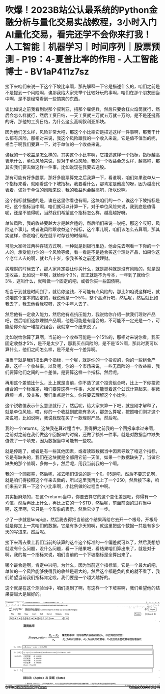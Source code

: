 # 吹爆！2023B站公认最系统的Python金融分析与量化交易实战教程，3小时入门AI量化交易，看完还学不会你来打我！人工智能｜机器学习｜时间序列｜股票预测 - P19：4-夏普比率的作用 - 人工智能博士 - BV1aP411z7sz

接下来咱们来说一下这个下坡比率啊，那先解释一下它是描述什么的，咱们之前是不是提到一个风险啊，诶那我给大家先举个比较好玩的事啊，咱们在那个朋友圈当中啊，是不是经常看到一些搞笑的东西。

诶比如说之前我看到说那个叙利亚，招那个雇佣兵，然后只要会扛火焰筒就行，然后会怎么样就行，然后工资日结，一天工资就三万就五万就十万的，是不是还挺高的呀，那他的工资日结，为什么这么高啊叙利亚那块。

因为他们怎么样，风险非常大吧，那这个小比率它是描述这样一件事啊，那我干什么都有风险，那相对来说，我这个风险跟我的一个收入来说，它是值不值当的呢，相当于啊我们要算一下，对于单位的一个收益来说。

诶我的一个收益是怎么样的，其实这个小比率啊，它描述这样一个指标，指标越高表示什么，单位风险来说，诶对于单位风险，我的一个收益会怎么样，越高吧，那其实我们要去做这样一件事，比如说现在我要去选股。

那有可能有好多股票，那好多股票算完之后我算一下，看谁啊，咱们如果说单从一个指标来看，就刚看这个下坡指标，我要看什么，那肯定是他高的呀，因为越高代表着，诶对于单位的风险来说，我的收益也会越高吧，所以说啊。

这个指标就描述的是，诶在这里你看也有啊，这块咱们的一个，诶这个下坡指标是吧，这个指标当中啊，咱们就可以计算一下，对于单位风险来说，我到底是值得呢，还是不值得呢，当然我们希望这个指标怎么样，越高越好呀。

单位风险，我的收益要越大才是越合适的，然后咱们来说一说吧，那这个哎呀，风险这个事儿，或者说风险跟收益这个指标，这个事儿啊，咱们该怎么去算啊，那其实这样，你说咱们现在就平时存钱的时候啊。

可能大家听过两种存钱方式啊，一种就是到银行里边，他会先去啊看一下你的一个人的，承受能力你的一个风险等级，看一看是不是适合买这个理财产品，如果你这个老年人去的啊，就七八十岁，像我爷爷之前还没理财。

买理财的时候去了，那人家肯定要让你买什么，就是那种就是没有风险的，就是固定收益，比如说一年啊，就给你个3%，反正就是不为亏本，一年到了就给你3%，这叫什么，就叫做一个固定的吧，或者你买一些国债啊。

相当于到就是时间到了，就给你这钱，不可能有点风险的，那比如咱说这样吧，就说咱这个宝本的固定的，我说他是一个5%，整个高点行吧，然后呢，然后就比如我去了，我去他看我哎呀，这个中年人去了。

然后他有一定收入能力，然后他有点抗压能力，我说给你介绍一款我们理财产品吧，然后咱们这款理财产品啊，他是可能是有组合的，不可能不一定光是一个，可能给你介绍一堆投资组合，我就拿一个纸来说了。

比如说给你算了算啊，当前的一个收益可能是一个15%的，那相对来说你看，我买固定收益才5%，是不是太少了，那我买点风险的，是不是15%啊，那此时我可以算什么，他们之间怎么样，是不是有一个差异啊。

相当于就是我们指出两个指标，一个呢，就是你的一个投资的，你的一些组合产品，这样一个收益率，以及呢，你的一个市场来说，一些无风险的一个收益率，我们要算他们之间的一个差值，是要算这样一个指标，然后呢。

再用这个差值比什么，比上就是当前，你不选了这个投资组合吗，比上一下你投资组合的一个标准差，咱们要算这样一件事，大家可能觉着这个公式计算起来，稍微麻烦一点，没关系，我们重点是什么，你只要去理解这个小比例。

这个锐收值表示什么意思就行了，然后呢，给大家来算一下吧，就是刚才解释了，就是单位风险，哎，你的一个收益到底能有多大，那怎么算呢，按照咱们刚才这个来说吧，比如说啊，我说我现在买了一款理财产品，然后呢。

我的一个returns，这块我在算过程当中，我得把之前我的一个回报率拿过来啊，之前对之前在我们做这个回报率的时候，还做了额外一件事，就是对数据当中缺失值做了一个填充，因为数据当中可能有一些哎。

就是停跑了，或者是有一些其他因素，或者读取数据当中因素导致了咱这个指标，它是有缺失的，我们在这块就是全部用它前一天值，如果一个数据缺失了，当做它缺失的那个值啊，多做一步，然后呢，用我当前我的一个啊。

我的一个回报率，然后呢，减去咱们该说的是一个0。05是吧，然后不要忘记啊，就是咱们得按照这个年来去做的，所以这里我再比上了一个250，然后接下来，咱们来去计算一下这个小比率啊，小比例做的过程当中啊。

其实挺麻烦的，在这个returns当中，你要去算它的这个变化差是吧，你得有一个均值，然后再比上什么，再比上它的一个STD，然后呢，前面前面的过程当中啊，这里啊，它只是一个形象的表示，然后它少了一步。

少了一步就是lampi点，然后我去得把当前这个结果再给它去开一个根号，开根号就是你加上一共咱们的数据，它是有多少天的啊，就这里把这个数据一共是有多少天的写进来，然后呢。

接下来再去乘上我们当前的该算的这个这个标准的一个偏差就可以了，然后我想想就没有什么问题，没什么问题，看一下结果吧，看结果咱们算出来了，就是对于啊，我的每一个指标来说，咱们当前的一个下坡指标是全算出来了。

哪个最合适啊，肯定中兴吧，为什么，因为当前这个指标值，它是一个最大的吧，单位的一个风险能够使得我的收益是最大的，然后这个都是负的负的就不看了，我们希望当前我们指标肯定哎，我们要是一个越大越好的。

这个就是在这个测验当中，咱们提到了啊，有这样一个下坡率啊，我们希望他的结果要越大是越好的。

![](img/8d6156c8a2df958917556d03f606f192_1.png)